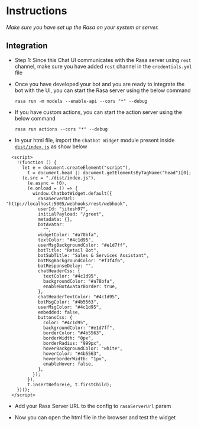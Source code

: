 # Instructions

*Make sure you have set up the Rasa on your system or server.*

## Integration

- Step 1: Since this Chat UI communicates with the Rasa server using `rest` channel, make sure you have added `rest` channel in the `credentials.yml` file
- Once you have developed your bot and you are ready to integrate the bot with the UI, you can start the Rasa server using the below command
  ```
  rasa run -m models --enable-api --cors "*" --debug
  ```
- If you have custom actions, you can start the action server using the below command
    ```
    rasa run actions --cors "*" --debug
    ```

- In your html file, import the `Chatbot Widget` module present inside [`dist/index.js`](../dist/index.js) as show below

```
  <script>
    !(function () {
      let e = document.createElement("script"),
        t = document.head || document.getElementsByTagName("head")[0];
      (e.src = "./dist/index.js"),
        (e.async = !0),
        (e.onload = () => {
          window.ChatbotWidget.default({
            rasaServerUrl: "http://localhost:5005/webhooks/rest/webhook",
            userId: "jitesh97",
            initialPayload: "/greet",
            metadata: {},
            botAvatar:
              "",
            widgetColor: "#a78bfa",
            textColor: "#4c1d95",
            userMsgBackgroundColor: "#e1d7ff",
            botTitle: "Retail Bot",
            botSubTitle: "Sales & Services Assistant",
            botMsgBackgroundColor: "#f3f4f6",
            botResponseDelay: "",
            chatHeaderCss: {
              textColor: "#4c1d95",
              backgroundColor: "#a78bfa",
              enableBotAvatarBorder: true,
            },
            chatHeaderTextColor: "#4c1d95",
            botMsgColor: "#4b5563",
            userMsgColor: "#4c1d95",
            embedded: false,
            buttonsCss: {
              color: "#4c1d95",
              backgroundColor: "#e1d7ff",
              borderColor: "#4b5563",
              borderWidth: "0px",
              borderRadius: "999px",
              hoverBackgroundColor: "white",
              hoverColor: "#4b5563",
              hoverborderWidth: "1px",
              enableHover: false,
            },
          });
        }),
        t.insertBefore(e, t.firstChild);
    })();
  </script>
```

- Add your Rasa Server URL  to the config to `rasaServerUrl` param

- Now you can open the html file in the browser and test the widget


